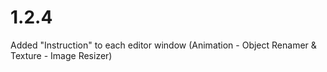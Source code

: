 # 1.2.4
Added "Instruction" to each editor window (Animation - Object Renamer & Texture - Image Resizer)
